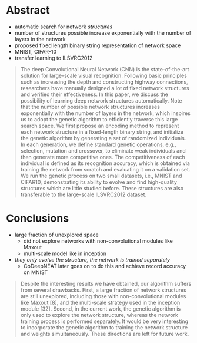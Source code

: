 
# Abstract

*   automatic search for network _structures_
*   number of structures possible increase exponentially with the number of
	layers in the network
*   proposed fixed length binary string representation of network space
*   MNIST, CIFAR-10
*   transfer learning to ILSVRC2012

> The deep Convolutional Neural Network (CNN) is the state-of-the-art solution
for large-scale visual recognition. Following basic principles such as
increasing the depth and constructing highway connections, researchers have
manually designed a lot of fixed network structures and verified their
effectiveness. In this paper, we discuss the possibility of learning deep
network structures automatically. Note that the number of possible network
structures increases exponentially with the number of layers in the network,
which inspires us to adopt the genetic algorithm to efficiently traverse this
large search space. We first propose an encoding method to represent each
network structure in a fixed-length binary string, and initialize the genetic
algorithm by generating a set of randomized individuals. In each generation,
we define standard genetic operations, e.g., selection, mutation and
crossover, to eliminate weak individuals and then generate more competitive
ones. The competitiveness of each individual is defined as its recognition
accuracy, which is obtained via training the network from scratch and
evaluating it on a validation set. We run the genetic process on two small
datasets, i.e., MNIST and CIFAR10, demonstrating its ability to evolve and
find high-quality structures which are little studied before. These structures
are also transferable to the large-scale ILSVRC2012 dataset.


# Conclusions

*   large fraction of unexplored space
	*   did not explore networks with non-convolutional modules like Maxout
	*   multi-scale model like in inception
*   _they only evolve the structure, the network is trained separately_
	*   CoDeepNEAT later goes on to do this and achieve record accuracy on MNIST

> Despite the interesting results we have obtained, our algorithm suffers from
several drawbacks. First, a large fraction of network structures are still
unexplored, including those with non-convolutional modules like Maxout [8],
and the multi-scale strategy used in the inception module [32]. Second, in the
current work, the genetic algorithm is only used to explore the network
structure, whereas the network training process is performed separately. It
would be very interesting to incorporate the genetic algorithm to training the
network structure and weights simultaneously. These directions are left for
future work.

